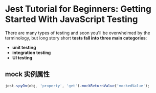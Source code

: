 # Jest Tutorial for Beginners: Getting Started With JavaScript Testing



There are many types of testing and soon you'll be overwhelmed by the terminology, but long story short **tests fall into three main categories**:

- **unit testing**
- **integration testing**
- **UI testing**

## mock 实例属性

```js
jest.spyOn(obj, 'property', 'get').mockReturnValue('mockedValue');
```